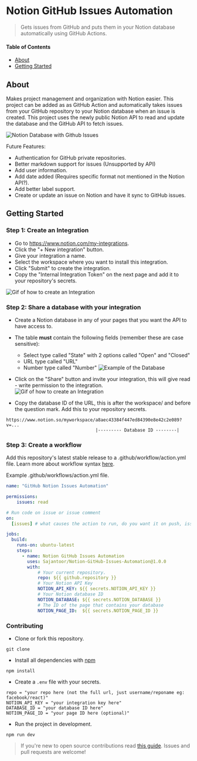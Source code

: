 # Notion GitHub Issues Automation
> Gets issues from GitHub and puts them in your Notion database automatically using GitHub Actions.

#### Table of Contents
* [About](#About)
* [Getting Started](#Getting-Started)

## About 
Makes project management and organization with Notion easier. This project can be added as as GitHub Action and automatically takes issues from your GitHub repository to your Notion database when an issue is created. This project uses the newly public Notion API to read and update the database and the GitHub API to fetch issues.

![Notion Database with Github Issues](../readme-assets/assets/About.png "Notion Database with Github Issues")

Future Features:
 * Authentication for GitHub private repositories. 
 * Better markdown support for issues (Unsupported by API)
 * Add user information.
 * Add date added (Requires specific format not mentioned in the Notion API?).
 * Add better label support.
 * Create or update an issue on Notion and have it sync to GitHub issues. 


## Getting Started

### Step 1: Create an Integration
* Go to https://www.notion.com/my-integrations.
* Click the "+ New integration" button.
* Give your integration a name.
* Select the workspace where you want to install this integration. 
* Click "Submit" to create the integration. 
* Copy the "Internal Integration Token" on the next page and add it to your repository's secrets.  

![Gif of how to create an Integration](https://files.readme.io/2ec137d-093ad49-create-integration.gif "Gif of how to create an Integration")


### Step 2: Share a database with your integration
* Create a Notion database in any of your pages that you want the API to have access to. 
* The table **must** contain the following fields (remember these are case sensitive): 
    *  Select type called "State" with 2 options called "Open" and "Closed"
    *  URL type called "URL" 
    *  Number type called "Number"
![Example of the Database](../readme-assets/assets/Database.png "Example of the Database")

* Click on the "Share" button and invite your integration, this will give read - write permission to the integration. 
![Gif of how to create an Integration](https://files.readme.io/0a267dd-share-database-with-integration.gif "Gif of how to create an Integration")

* Copy the database ID of the URL, this is after the workspace/ and before the question mark. Add this to your repository secrets.
```
https://www.notion.so/myworkspace/a8aec43384f447ed84390e8e42c2e089?v=...
                                  |--------- Database ID --------|
```

### Step 3: Create a workflow
Add this repository's latest stable release to a .github/workflow/action.yml file. Learn more about workflow syntax [here](https://docs.github.com/en/actions/reference/workflow-syntax-for-github-actions). 


Example .github/workflows/action.yml file.
```yml
name: "GitHub Notion Issues Automation"

permissions:
    issues: read

# Run code on issue or issue comment
on: 
  [issues] # what causes the action to run, do you want it on push, issue, etc.

jobs:
  build:
    runs-on: ubuntu-latest
    steps:
      - name: Notion GitHub Issues Automation
        uses: Sajantoor/Notion-GitHub-Issues-Automation@1.0.0
        with:
            # Your current repository.
            repo: ${{ github.repository }} 
            # Your Notion API Key
            NOTION_API_KEY: ${{ secrets.NOTION_API_KEY }}
            # Your Notion database ID
            NOTION_DATABASE: ${{ secrets.NOTION_DATABASE }}
            # The ID of the page that contains your database
            NOTION_PAGE_ID:  ${{ secrets.NOTION_PAGE_ID }}
```

### Contributing

* Clone or fork this repository.
```
git clone
```

* Install all dependencies with [npm](https://nodejs.org/)
```
npm install
```

* Create a `.env` file with your secrets. 

```
repo = "your repo here (not the full url, just username/reponame eg: facebook/react)"
NOTION_API_KEY = "your integration key here"
DATABASE_ID = "your database ID here"
NOTION_PAGE_ID = "your page ID here (optional)"
```

* Run the project in development.
```
npm run dev
```

> If you're new to open source contributions read [this guide](https://opensource.guide/how-to-contribute/). Issues and pull requests are welcome!
